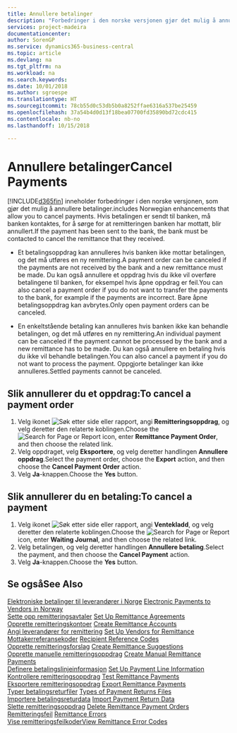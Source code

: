 ```yaml
---
title: Annullere betalinger
description: "Forbedringer i den norske versjonen gjør det mulig å annullere betalinger."
services: project-madeira
documentationcenter: 
author: SorenGP
ms.service: dynamics365-business-central
ms.topic: article
ms.devlang: na
ms.tgt_pltfrm: na
ms.workload: na
ms.search.keywords: 
ms.date: 10/01/2018
ms.author: sgroespe
ms.translationtype: HT
ms.sourcegitcommit: 78cb55d0c53db5b0a8252ffae6316a537be25459
ms.openlocfilehash: 37a54b4d0d13f18bea07700fd35890bd72cdc415
ms.contentlocale: nb-no
ms.lasthandoff: 10/15/2018

---
```

# <a name="cancel-payments"></a><span data-ttu-id="554bb-103">Annullere betalinger</span><span class="sxs-lookup"><span data-stu-id="554bb-103">Cancel Payments</span></span>
[!INCLUDE[d365fin](../../includes/d365fin_md.md)] <span data-ttu-id="554bb-104">inneholder forbedringer i den norske versjonen, som gjør det mulig å annullere betalinger.</span><span class="sxs-lookup"><span data-stu-id="554bb-104">includes Norwegian enhancements that allow you to cancel payments.</span></span> <span data-ttu-id="554bb-105">Hvis betalingen er sendt til banken, må banken kontaktes, for å sørge for at remitteringen banken har mottatt, blir annullert.</span><span class="sxs-lookup"><span data-stu-id="554bb-105">If the payment has been sent to the bank, the bank must be contacted to cancel the remittance that they received.</span></span>  

- <span data-ttu-id="554bb-106">Et betalingsoppdrag kan annulleres hvis banken ikke mottar betalingen, og det må utføres en ny remittering.</span><span class="sxs-lookup"><span data-stu-id="554bb-106">A payment order can be canceled if the payments are not received by the bank and a new remittance must be made.</span></span> <span data-ttu-id="554bb-107">Du kan også annullere et oppdrag hvis du ikke vil overføre betalingene til banken, for eksempel hvis åpne oppdrag er feil.</span><span class="sxs-lookup"><span data-stu-id="554bb-107">You can also cancel a payment order if you do not want to transfer the payments to the bank, for example if the payments are incorrect.</span></span> <span data-ttu-id="554bb-108">Bare åpne betalingsoppdrag kan avbrytes.</span><span class="sxs-lookup"><span data-stu-id="554bb-108">Only open payment orders can be canceled.</span></span>  

- <span data-ttu-id="554bb-109">En enkeltstående betaling kan annulleres hvis banken ikke kan behandle betalingen, og det må utføres en ny remittering.</span><span class="sxs-lookup"><span data-stu-id="554bb-109">An individual payment can be canceled if the payment cannot be processed by the bank and a new remittance has to be made.</span></span> <span data-ttu-id="554bb-110">Du kan også annullere en betaling hvis du ikke vil behandle betalingen.</span><span class="sxs-lookup"><span data-stu-id="554bb-110">You can also cancel a payment if you do not want to process the payment.</span></span> <span data-ttu-id="554bb-111">Oppgjorte betalinger kan ikke annulleres.</span><span class="sxs-lookup"><span data-stu-id="554bb-111">Settled payments cannot be canceled.</span></span>  

## <a name="to-cancel-a-payment-order"></a><span data-ttu-id="554bb-112">Slik annullerer du et oppdrag:</span><span class="sxs-lookup"><span data-stu-id="554bb-112">To cancel a payment order</span></span>  

1.  <span data-ttu-id="554bb-113">Velg ikonet ![Søk etter side eller rapport](../../media/ui-search/search_small.png "Søk etter side eller rapport"), angi **Remitteringsoppdrag**, og velg deretter den relaterte koblingen.</span><span class="sxs-lookup"><span data-stu-id="554bb-113">Choose the ![Search for Page or Report](../../media/ui-search/search_small.png "Search for Page or Report icon") icon, enter **Remittance Payment Order**, and then choose the related link.</span></span>  
2.  <span data-ttu-id="554bb-114">Velg oppdraget, velg **Eksportere**, og velg deretter handlingen **Annullere oppdrag**.</span><span class="sxs-lookup"><span data-stu-id="554bb-114">Select the payment order, choose the **Export** action, and then choose the **Cancel Payment Order** action.</span></span>  
3.  <span data-ttu-id="554bb-115">Velg **Ja**-knappen.</span><span class="sxs-lookup"><span data-stu-id="554bb-115">Choose the **Yes** button.</span></span>  

## <a name="to-cancel-a-payment"></a><span data-ttu-id="554bb-116">Slik annullerer du en betaling:</span><span class="sxs-lookup"><span data-stu-id="554bb-116">To cancel a payment</span></span>  

1.  <span data-ttu-id="554bb-117">Velg ikonet ![Søk etter side eller rapport](../../media/ui-search/search_small.png "Søk etter side eller rapport"), angi **Ventekladd**, og velg deretter den relaterte koblingen.</span><span class="sxs-lookup"><span data-stu-id="554bb-117">Choose the ![Search for Page or Report](../../media/ui-search/search_small.png "Search for Page or Report icon") icon, enter **Waiting Journal**, and then choose the related link.</span></span>  
2.  <span data-ttu-id="554bb-118">Velg betalingen, og velg deretter handlingen **Annullere betaling**.</span><span class="sxs-lookup"><span data-stu-id="554bb-118">Select the payment, and then choose the **Cancel Payment** action.</span></span>  
3.  <span data-ttu-id="554bb-119">Velg **Ja**-knappen.</span><span class="sxs-lookup"><span data-stu-id="554bb-119">Choose the **Yes** button.</span></span>  

## <a name="see-also"></a><span data-ttu-id="554bb-120">Se også</span><span class="sxs-lookup"><span data-stu-id="554bb-120">See Also</span></span>  
 <span data-ttu-id="554bb-121">[Elektroniske betalinger til leverandører i Norge](electronic-payments-to-vendors-in-norway.md) </span><span class="sxs-lookup"><span data-stu-id="554bb-121">[Electronic Payments to Vendors in Norway](electronic-payments-to-vendors-in-norway.md) </span></span>  
 <span data-ttu-id="554bb-122">[Sette opp remitteringsavtaler](how-to-set-up-remittance-agreements.md) </span><span class="sxs-lookup"><span data-stu-id="554bb-122">[Set Up Remittance Agreements](how-to-set-up-remittance-agreements.md) </span></span>  
 <span data-ttu-id="554bb-123">[Opprette remitteringskontoer](how-to-create-remittance-accounts.md) </span><span class="sxs-lookup"><span data-stu-id="554bb-123">[Create Remittance Accounts](how-to-create-remittance-accounts.md) </span></span>  
 <span data-ttu-id="554bb-124">[Angi leverandører for remittering](how-to-set-up-vendors-for-remittance.md) </span><span class="sxs-lookup"><span data-stu-id="554bb-124">[Set Up Vendors for Remittance](how-to-set-up-vendors-for-remittance.md) </span></span>  
 <span data-ttu-id="554bb-125">[Mottakerreferansekoder](recipient-reference-codes.md) </span><span class="sxs-lookup"><span data-stu-id="554bb-125">[Recipient Reference Codes](recipient-reference-codes.md) </span></span>  
 <span data-ttu-id="554bb-126">[Opprette remitteringsforslag](how-to-create-remittance-suggestions.md) </span><span class="sxs-lookup"><span data-stu-id="554bb-126">[Create Remittance Suggestions](how-to-create-remittance-suggestions.md) </span></span>  
 <span data-ttu-id="554bb-127">[Opprette manuelle remitteringsoppdrag](how-to-create-manual-remittance-payments.md) </span><span class="sxs-lookup"><span data-stu-id="554bb-127">[Create Manual Remittance Payments](how-to-create-manual-remittance-payments.md) </span></span>  
 <span data-ttu-id="554bb-128">[Definere betalingslinjeinformasjon](how-to-set-up-payment-line-information.md) </span><span class="sxs-lookup"><span data-stu-id="554bb-128">[Set Up Payment Line Information](how-to-set-up-payment-line-information.md) </span></span>  
 <span data-ttu-id="554bb-129">[Kontrollere remitteringsoppdrag](how-to-test-remittance-payments.md) </span><span class="sxs-lookup"><span data-stu-id="554bb-129">[Test Remittance Payments](how-to-test-remittance-payments.md) </span></span>  
 <span data-ttu-id="554bb-130">[Eksportere remitteringsoppdrag](how-to-export-remittance-payments.md) </span><span class="sxs-lookup"><span data-stu-id="554bb-130">[Export Remittance Payments](how-to-export-remittance-payments.md) </span></span>  
 <span data-ttu-id="554bb-131">[Typer betalingsreturfiler](types-of-payment-returns-files.md) </span><span class="sxs-lookup"><span data-stu-id="554bb-131">[Types of Payment Returns Files](types-of-payment-returns-files.md) </span></span>  
 <span data-ttu-id="554bb-132">[Importere betalingsreturdata](how-to-import-payment-return-data.md) </span><span class="sxs-lookup"><span data-stu-id="554bb-132">[Import Payment Return Data](how-to-import-payment-return-data.md) </span></span>  
 <span data-ttu-id="554bb-133">[Slette remitteringsoppdrag](how-to-delete-remittance-payment-orders.md) </span><span class="sxs-lookup"><span data-stu-id="554bb-133">[Delete Remittance Payment Orders](how-to-delete-remittance-payment-orders.md) </span></span>  
 <span data-ttu-id="554bb-134">[Remitteringsfeil](remittance-errors.md) </span><span class="sxs-lookup"><span data-stu-id="554bb-134">[Remittance Errors](remittance-errors.md) </span></span>  
 [<span data-ttu-id="554bb-135">Vise remitteringsfeilkoder</span><span class="sxs-lookup"><span data-stu-id="554bb-135">View Remittance Error Codes</span></span>](how-to-view-remittance-error-codes.md)

